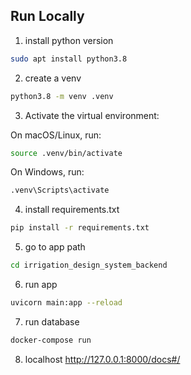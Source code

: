 ## Run Locally

1. install python version

```bash
sudo apt install python3.8
```

2. create a venv

```bash
python3.8 -m venv .venv
```

3. Activate the virtual environment:

On macOS/Linux, run:

```bash
source .venv/bin/activate
```

On Windows, run:

```bash
.venv\Scripts\activate
```

4. install requirements.txt

```bash
pip install -r requirements.txt
```

5. go to app path

```bash
cd irrigation_design_system_backend
```

6. run app

```bash
uvicorn main:app --reload
```

7. run database

```bash
docker-compose run
```
8. localhost 
http://127.0.0.1:8000/docs#/